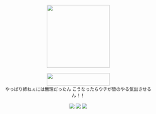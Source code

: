 <p align="center">
  <img src="https://farm4.staticflickr.com/3685/20274243958_2b8ae701cb_m.jpg" width="200" height="200">
  <br>
  <br>
  <img src="https://farm1.staticflickr.com/463/20468532391_8faeb61719_m.jpg" width="200" height="40">
  <br>
  やっぱり姉ねぇには無理だったん こうなったらウチが皆のやる気出させるん！！
  <br>
  <br>
  <a href="https://github.com/844196"><img src="http://img.shields.io/badge/Maintainer-844196-blue.svg?style=flat"></a>
  <a href="https://github.com/844196/todo/issues"><img src="http://img.shields.io/github/issues/844196/todo.svg?style=flat"></a>
  <a href="https://gitter.im/844196/todo?utm_source=badge&utm_medium=badge&utm_campaign=pr-badge"><img src="https://badges.gitter.im/Join%20Chat.svg"></a>
  <br>
</p>

